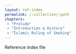 ```yaml
---
layout: ref-index
permalink: /:collection/:path
chapters:
 - "Prelude"
 - "Introduction & History"
 - "Islamic Ruling of Smoking"
---
```

Reference index file
